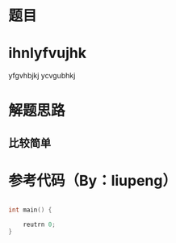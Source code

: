 # 题目

# ihnlyfvujhk
yfgvhbjkj
ycvgubhkj
# 解题思路

## 比较简单

# 参考代码（By：liupeng）

```cpp

int main() {

    reutrn 0;
}
```
